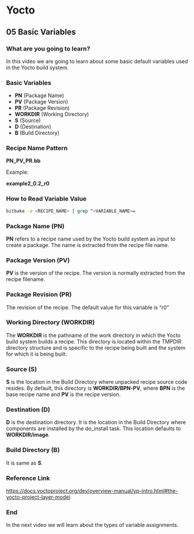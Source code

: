 # Yocto

## 05 Basic Variables

### What are you going to learn?

In this video we are going to learn about some basic default variables used in the Yocto build system.

### Basic Variables

* **PN** (Package Name)
* **PV** (Package Version)
* **PR** (Package Revision)
* **WORKDIR** (Working Directory)
* **S** (Source)
* **D** (Destination)
* **B** (Build Directory)

### Recipe Name Pattern

**PN_PV_PR.bb**

Example:

**example2_0.2_r0**

### How to Read Variable Value 

```bash
bitbake -e <RECIPE_NAME> | grep ^<VARIABLE_NAME>=
```

### Package Name (PN)

**PN** refers to a recipe name used by the Yocto build system as input to create a package. The name is  extracted from the recipe file name.

### Package Version (PV)

**PV** is the version of the recipe. The version is normally extracted from the recipe filename.

### Package Revision (PR)

The revision of the recipe. The default value for this variable is “r0”

### Working Directory (WORKDIR)

The **WORKDIR** is the pathname of the work directory in which the Yocto build system builds a recipe. This directory is located within the TMPDIR directory structure and is specific to the recipe being built and the system for which it is being built.

### Source (S)

**S** is the location in the Build Directory where unpacked recipe source code resides. By default, this directory is **WORKDIR/BPN-PV**, where **BPN** is the base recipe name and **PV** is the recipe version.

### Destination (D)

**D** is the destination directory. It is the  location in the Build Directory where components are installed by the do_install task. This location defaults to **WORKDIR/image**.

### Build Directory (B)

It is same as **S**.

### Reference Link

https://docs.yoctoproject.org/dev/overview-manual/yp-intro.html#the-yocto-project-layer-model

### End

In the next video we will learn about the types of variable assignments.

